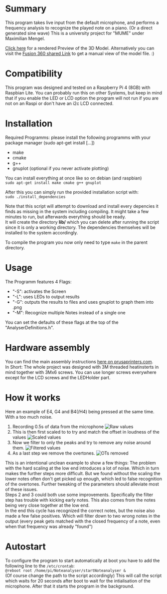 # Summary
This program takes live input from the default microphone, and performs a frequency analysis to recognize the played note on a piano. (Or a direct generated sine wave)
This is a university project for "MUME" under Maximilian Mengel.

[Click here](https://misterixi.github.io/NoteanalyserPreview/) for a rendered Preview of the 3D Model. Alternatively you can visit the [Fusion 360 shared Link](https://a360.co/3uYjknz) to get a manual view of the model file. :)

# Compatibility
This program was designed and tested on a Raspberry Pi 4 (8GB) with Raspbian Lite.
You can probably run this on other Systems, but keep in mind that if you enable the LED or LCD option the program will not run if you are not on an Raspi or don't have an i2c LCD connected.

# Installation
Required Programms:
please install the following programms with your package manager (sudo apt-get install [...])
- make
- cmake
- g++
- gnuplot (optional if you never activate plotting)  

You can install everything at once like so on debian (and raspbian)  
```sudo apt-get install make cmake g++ gnuplot```

After this you can simply run the provided installation script with:  
```sudo ./install_dependencies```  

Note that this script will attempt to download and install every depencies it finds as missing in the system including compiling. It might take a few minutes to run, but afterwards everything should be ready.  
It will create the directory **lib/** which you can delete after running the script since it is only a working directory. The dependencies themselves will be installed to the system accordingly.

To compile the program you now only need to type ```make``` in the parent directory.

# Usage
The Programm features 4 Flags:
- "-S": activates the Screen
- "-L": uses LEDs to output results
- "-G": outputs the results to files and uses gnuplot to graph them into .png
- "-M": Recognize multiple Notes instead of a single one  
  
You can set the defaults of these flags at the top of the "AnalyserDefinitions.h".

# Hardware assembly  
You can find the main assembly instructions [here on prusaprinters.com](https://www.prusaprinters.org/prints/139324-noteanalyser).  
In Short: The whole project was designed with 3M threaded heatinsterts in mind together with 3Mx6 screws. You can use longer screws everywhere except for the LCD screws and the LEDHolder part.

# How it works
Here an example of E4, G4 and B4(/H4) being pressed at the same time. With a too much noise.
1. Recording 0.5s of data from the microphone
![Raw values](./pics/raw.png)
2. This is then first scaled to to try and match the offset in loudness of the values
![Scaled values](./pics/scaled.png)
3. Now we filter to only the peaks and try to remove any noise around them.
![Filtered values](./pics/filtered.png)
4. As a last step we remove the overtones.
![OTs removed](./pics/OTremoval.png)

This is an intentional unclean example to show a few things:
The problem with the hard scaling at the low end introduces a lot of noise. Which in turn makes the further steps more difficult. But we found without the scaling the lower notes often don't get picked up enough, which led to false recognition of the overtones.
Further tweaking of the parameters should alleviate most of these issues.  
Steps 2 and 3 could both use some improvements. Specifically the filter step has trouble with kicking early notes. This also comes from the notes being very close together at the low end.  
In the end this cycle has recognized the correct notes, but the noise also made a few false positives. Which will filter down to two wrong notes in the output (every peak gets matched with the closed frequency of a note, even when that frequency was already "found")

# Autostart
To configure the program to start automatically at boot you have to add the following line to the `/etc/crontab`:  
`@reboot root /home/pi/Noteanalyser/startNoteanalyser &`  
(Of course change the path to the script accordingly) This will call the script which waits for 20 seconds after boot to wait for the intialisation of the microphone. After that it starts the program in the background.